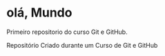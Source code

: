 # olá, Mundo
 Primeiro repositorio do curso Git e GitHub.

 Repositório Criado durante um Curso de Git e GitHub
